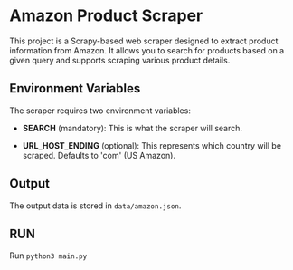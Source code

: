 # Amazon Product Scraper

This project is a Scrapy-based web scraper designed to extract product information from Amazon. It allows you to search for products based on a given query and supports scraping various product details.

## Environment Variables

The scraper requires two environment variables:

- **SEARCH** (mandatory): This is what the scraper will search.

- **URL_HOST_ENDING** (optional): This represents which country will be scraped. Defaults to 'com' (US Amazon).

## Output

The output data is stored in `data/amazon.json`.

## RUN

Run ```python3 main.py```